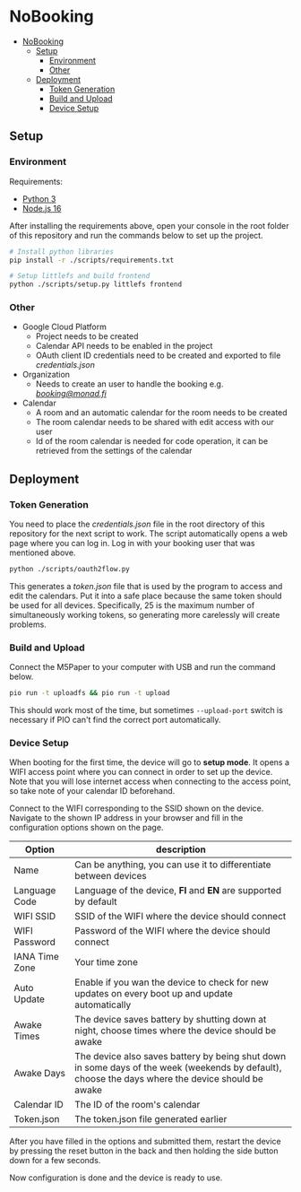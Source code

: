 # NoBooking

- [NoBooking](#nobooking)
  - [Setup](#setup)
    - [Environment](#environment)
    - [Other](#other)
  - [Deployment](#deployment)
    - [Token Generation](#token-generation)
    - [Build and Upload](#build-and-upload)
    - [Device Setup](#device-setup)

## Setup

### Environment
Requirements:
- [Python 3](https://www.python.org/downloads/)
- [Node.js 16](https://nodejs.org/en/download/)

After installing the requirements above, open your console in the root folder of this repository and run the commands below to set up the project.
```sh
# Install python libraries
pip install -r ./scripts/requirements.txt

# Setup littlefs and build frontend
python ./scripts/setup.py littlefs frontend
```

### Other
- Google Cloud Platform
  - Project needs to be created
  - Calendar API needs to be enabled in the project
  - OAuth client ID credentials need to be created and exported to file *credentials.json*
- Organization
  - Needs to create an user to handle the booking e.g. *booking@monad.fi*
- Calendar
  - A room and an automatic calendar for the room needs to be created
  - The room calendar needs to be shared with edit access with our user
  - Id of the room calendar is needed for code operation, it can be retrieved from the settings of the calendar

## Deployment

### Token Generation
You need to place the *credentials.json* file in the root directory of this repository for the next script to work. The script automatically opens a web page where you can log in. Log in with your booking user that was mentioned above.

```sh
python ./scripts/oauth2flow.py
```
This generates a *token.json* file that is used by the program to access and edit the calendars. Put it into a safe place because the same token should be used for all devices. Specifically, 25 is the maximum number of simultaneously working tokens, so generating more carelessly will create problems.

### Build and Upload
Connect the M5Paper to your computer with USB and run the command below.
```sh
pio run -t uploadfs && pio run -t upload
```
This should work most of the time, but sometimes `--upload-port` switch is necessary if PIO can't find the correct port automatically.

### Device Setup
When booting for the first time, the device will go to **setup mode**. It opens a WIFI access point where you can connect in order to set up the device. Note that you will lose internet access when connecting to the access point, so take note of your calendar ID beforehand.

Connect to the WIFI corresponding to the SSID shown on the device. Navigate to the shown IP address in your browser and fill in the configuration options shown on the page.

|Option|description|
|--|--|
|Name| Can be anything, you can use it to differentiate between devices|
|Language Code| Language of the device, **FI** and **EN** are supported by default|
|WIFI SSID| SSID of the WIFI where the device should connect|
|WIFI Password| Password of the WIFI where the device should connect|
|IANA Time Zone| Your time zone|
|Auto Update| Enable if you wan the device to check for new updates on every boot up and update automatically|
|Awake Times| The device saves battery by shutting down at night, choose times where the device should be awake|
|Awake Days| The device also saves battery by being shut down in some days of the week (weekends by default), choose the days where the device should be awake|
|Calendar ID| The ID of the room's calendar|
|Token.json| The token.json file generated earlier|

After you have filled in the options and submitted them, restart the device by pressing the reset button in the back and then holding the side button down for a few seconds.

Now configuration is done and the device is ready to use.

